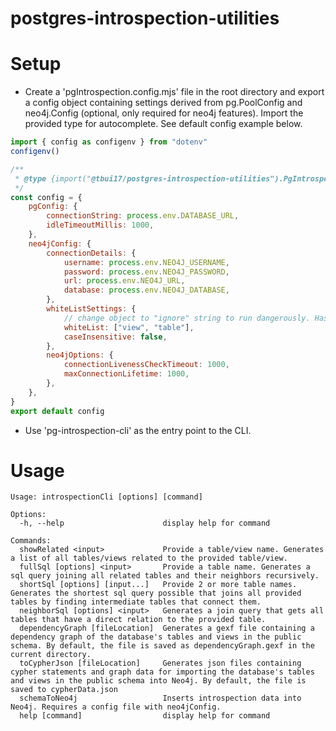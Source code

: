 # postgres-introspection-utilities

# Setup

- Create a 'pgIntrospection.config.mjs' file in the root directory and export a config object containing settings derived from pg.PoolConfig and neo4j.Config (optional, only required for neo4j features). Import the provided type for autocomplete. See default config example below.

```javascript
import { config as configenv } from "dotenv"
configenv()

/**
 * @type {import("@tbui17/postgres-introspection-utilities").PgIntrospectionConfig}
 */
const config = {
	pgConfig: {
		connectionString: process.env.DATABASE_URL,
		idleTimeoutMillis: 1000,
	},
	neo4jConfig: {
		connectionDetails: {
			username: process.env.NEO4J_USERNAME,
			password: process.env.NEO4J_PASSWORD,
			url: process.env.NEO4J_URL,
			database: process.env.NEO4J_DATABASE,
		},
		whiteListSettings: {
			// change object to "ignore" string to run dangerously. Has risk of cypher injection. Cypher statements are generated dynamically from the "type" field of edges and nodes.
			whiteList: ["view", "table"],
			caseInsensitive: false,
		},
		neo4jOptions: {
			connectionLivenessCheckTimeout: 1000,
			maxConnectionLifetime: 1000,
		},
	},
}
export default config

```

- Use 'pg-introspection-cli' as the entry point to the CLI.

# Usage
```
Usage: introspectionCli [options] [command]

Options:
  -h, --help                      display help for command

Commands:
  showRelated <input>             Provide a table/view name. Generates a list of all tables/views related to the provided table/view.
  fullSql [options] <input>       Provide a table name. Generates a sql query joining all related tables and their neighbors recursively.
  shortSql [options] [input...]   Provide 2 or more table names. Generates the shortest sql query possible that joins all provided tables by finding intermediate tables that connect them.
  neighborSql [options] <input>   Generates a join query that gets all tables that have a direct relation to the provided table.
  dependencyGraph [fileLocation]  Generates a gexf file containing a dependency graph of the database's tables and views in the public schema. By default, the file is saved as dependencyGraph.gexf in the current directory.
  toCypherJson [fileLocation]     Generates json files containing cypher statements and graph data for importing the database's tables and views in the public schema into Neo4j. By default, the file is saved to cypherData.json
  schemaToNeo4j                   Inserts introspection data into Neo4j. Requires a config file with neo4jConfig.
  help [command]                  display help for command
```